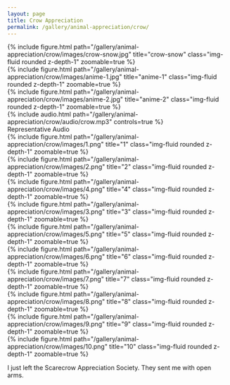 ```yaml
---
layout: page
title: Crow Appreciation
permalink: /gallery/animal-appreciation/crow/
---
```


<div class="row justify-content-sm-center">
    <div class="col-sm-8 mt-3 mt-md-0">
        {% include figure.html path="/gallery/animal-appreciation/crow/images/crow-snow.jpg" title="crow-snow" class="img-fluid rounded z-depth-1" zoomable=true %}
    </div>
</div>

<div class="row">
    <div class="col-sm mt-3 mt-md-0">
        {% include figure.html path="/gallery/animal-appreciation/crow/images/anime-1.jpg" title="anime-1" class="img-fluid rounded z-depth-1" zoomable=true %}
    </div>
    <div class="col-sm mt-3 mt-md-0">
        {% include figure.html path="/gallery/animal-appreciation/crow/images/anime-2.jpg" title="anime-2" class="img-fluid rounded z-depth-1" zoomable=true %}
    </div>
</div>

<div class="row">
    <div class="col-sm mt-3 mt-md-0">
            {% include audio.html path="/gallery/animal-appreciation/crow/audio/crow.mp3" controls=true %}
    </div>
    <div class="caption">
        Representative Audio
    </div>
</div>

<div class="row">
    <div class="col-sm mt-3 mt-md-0">
        {% include figure.html path="/gallery/animal-appreciation/crow/images/1.png" title="1" class="img-fluid rounded z-depth-1" zoomable=true %}
    </div>
    <div class="col-sm mt-3 mt-md-0">
        {% include figure.html path="/gallery/animal-appreciation/crow/images/2.png" title="2" class="img-fluid rounded z-depth-1" zoomable=true %}
    </div>
</div>

<div class="row">
    <div class="col-sm mt-3 mt-md-0">
        {% include figure.html path="/gallery/animal-appreciation/crow/images/4.png" title="4" class="img-fluid rounded z-depth-1" zoomable=true %}
    </div>
    <div class="col-sm mt-3 mt-md-0">
        {% include figure.html path="/gallery/animal-appreciation/crow/images/3.png" title="3" class="img-fluid rounded z-depth-1" zoomable=true %}
    </div>
</div>

<div class="row">
    <div class="col-sm mt-3 mt-md-0">
        {% include figure.html path="/gallery/animal-appreciation/crow/images/5.png" title="5" class="img-fluid rounded z-depth-1" zoomable=true %}
    </div>
    <div class="col-sm mt-3 mt-md-0">
        {% include figure.html path="/gallery/animal-appreciation/crow/images/6.png" title="6" class="img-fluid rounded z-depth-1" zoomable=true %}
    </div>
</div>

<div class="row">
    <div class="col-sm mt-3 mt-md-0">
        {% include figure.html path="/gallery/animal-appreciation/crow/images/7.png" title="7" class="img-fluid rounded z-depth-1" zoomable=true %}
    </div>
    <div class="col-sm mt-3 mt-md-0">
        {% include figure.html path="/gallery/animal-appreciation/crow/images/8.png" title="8" class="img-fluid rounded z-depth-1" zoomable=true %}
    </div>
</div>

<div class="row">
    <div class="col-sm mt-3 mt-md-0">
        {% include figure.html path="/gallery/animal-appreciation/crow/images/9.png" title="9" class="img-fluid rounded z-depth-1" zoomable=true %}
    </div>
    <div class="col-sm mt-3 mt-md-0">
    {% include figure.html path="/gallery/animal-appreciation/crow/images/10.png" title="10" class="img-fluid rounded z-depth-1" zoomable=true %}
    </div>
</div>

I just left the Scarecrow Appreciation Society. They sent me with open arms.
